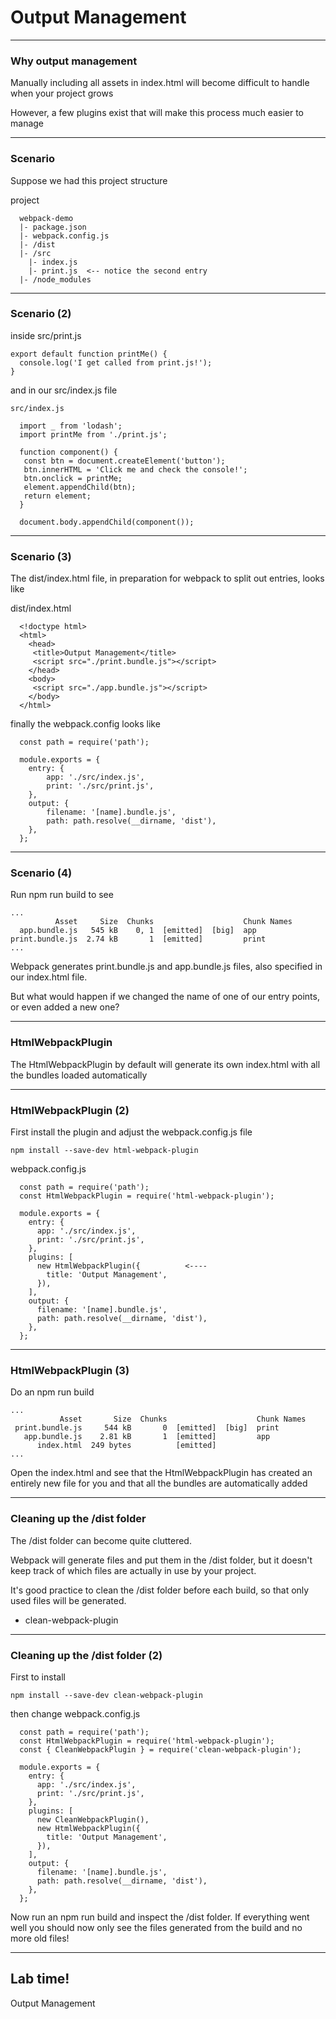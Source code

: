 # Output Management

---
### Why output management

Manually including all assets in index.html will become difficult to handle when your project grows

However, a few plugins exist that will make this process much easier to manage

---
### Scenario
Suppose we had this project structure

project
```
  webpack-demo
  |- package.json
  |- webpack.config.js
  |- /dist
  |- /src
    |- index.js
    |- print.js  <-- notice the second entry
  |- /node_modules
```

---
### Scenario (2)

inside src/print.js
```
export default function printMe() {
  console.log('I get called from print.js!');
}
```
and in our src/index.js file
```
src/index.js

  import _ from 'lodash';
  import printMe from './print.js';

  function component() {
   const btn = document.createElement('button');
   btn.innerHTML = 'Click me and check the console!';
   btn.onclick = printMe;
   element.appendChild(btn);
   return element;
  }

  document.body.appendChild(component());
```
---
### Scenario (3)

The dist/index.html file, in preparation for webpack to split out entries, looks like

dist/index.html
```
  <!doctype html>
  <html>
    <head>
     <title>Output Management</title>
     <script src="./print.bundle.js"></script>
    </head>
    <body>
     <script src="./app.bundle.js"></script>
    </body>
  </html>
```
finally the webpack.config looks like
```
  const path = require('path');

  module.exports = {
    entry: {
        app: './src/index.js',
        print: './src/print.js',
    },
    output: {
        filename: '[name].bundle.js',
        path: path.resolve(__dirname, 'dist'),
    },
  };
```
---
### Scenario (4)

Run npm run build to see
```
...
          Asset     Size  Chunks                    Chunk Names
  app.bundle.js   545 kB    0, 1  [emitted]  [big]  app
print.bundle.js  2.74 kB       1  [emitted]         print
...
```

Webpack generates print.bundle.js and app.bundle.js files, also specified in our index.html file.

But what would happen if we changed the name of one of our entry points, or even added a new one? 

---
### HtmlWebpackPlugin

The HtmlWebpackPlugin by default will generate its own index.html with all the bundles loaded automatically

---
### HtmlWebpackPlugin (2)

First install the plugin and adjust the webpack.config.js file
```
npm install --save-dev html-webpack-plugin
```
webpack.config.js
```
  const path = require('path');
  const HtmlWebpackPlugin = require('html-webpack-plugin');

  module.exports = {
    entry: {
      app: './src/index.js',
      print: './src/print.js',
    },
    plugins: [
      new HtmlWebpackPlugin({          <----
        title: 'Output Management',
      }),
    ],
    output: {
      filename: '[name].bundle.js',
      path: path.resolve(__dirname, 'dist'),
    },
  };
```
---
### HtmlWebpackPlugin (3)

Do an npm run build
```
...
           Asset       Size  Chunks                    Chunk Names
 print.bundle.js     544 kB       0  [emitted]  [big]  print
   app.bundle.js    2.81 kB       1  [emitted]         app
      index.html  249 bytes          [emitted]
...
```

Open the index.html and see that the HtmlWebpackPlugin has created an entirely new file for you and that all the bundles are automatically added

---
### Cleaning up the /dist folder
The /dist folder can become quite cluttered. 

Webpack will generate files and put them in the /dist folder, but it doesn't keep track of which files are actually in use by your project.

It's good practice to clean the /dist folder before each build, so that only used files will be generated. 
- clean-webpack-plugin 

---
### Cleaning up the /dist folder (2)
First to install
```
npm install --save-dev clean-webpack-plugin
```

then change webpack.config.js
```
  const path = require('path');
  const HtmlWebpackPlugin = require('html-webpack-plugin');
  const { CleanWebpackPlugin } = require('clean-webpack-plugin');

  module.exports = {
    entry: {
      app: './src/index.js',
      print: './src/print.js',
    },
    plugins: [
      new CleanWebpackPlugin(),
      new HtmlWebpackPlugin({
        title: 'Output Management',
      }),
    ],
    output: {
      filename: '[name].bundle.js',
      path: path.resolve(__dirname, 'dist'),
    },
  };
```

Now run an npm run build and inspect the /dist folder. If everything went well you should now only see the files generated from the build and no more old files!


---
<!-- .slide: data-background="url('images/lab2.jpg')" data-background-size="cover"  --> 
<!-- .slide: class="lab" -->
## Lab time!
Output Management



